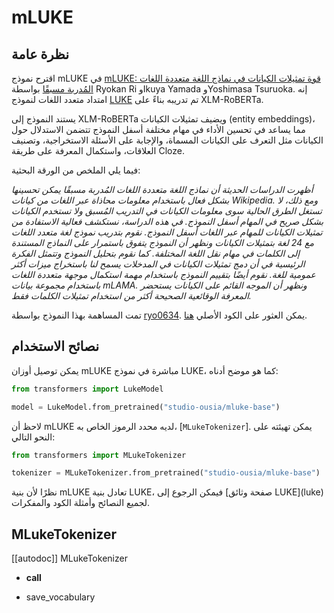 # mLUKE

## نظرة عامة

اقترح نموذج mLUKE في [mLUKE: قوة تمثيلات الكيانات في نماذج اللغة متعددة اللغات المُدربة مسبقًا](https://arxiv.org/abs/2110.08151) بواسطة Ryokan Ri وIkuya Yamada وYoshimasa Tsuruoka. إنه امتداد متعدد اللغات لنموذج [LUKE](https://arxiv.org/abs/2010.01057) تم تدريبه بناءً على XLM-RoBERTa.

يستند النموذج إلى XLM-RoBERTa ويضيف تمثيلات الكيانات (entity embeddings)، مما يساعد في تحسين الأداء في مهام مختلفة أسفل النموذج تتضمن الاستدلال حول الكيانات مثل التعرف على الكيانات المسماة، والإجابة على الأسئلة الاستخراجية، وتصنيف العلاقات، واستكمال المعرفة على طريقة Cloze.

 فيما يلي الملخص من الورقة البحثية:

*أظهرت الدراسات الحديثة أن نماذج اللغة متعددة اللغات المُدربة مسبقًا يمكن تحسينها بشكل فعال باستخدام معلومات محاذاة عبر اللغات من كيانات Wikipedia. ومع ذلك، لا تستغل الطرق الحالية سوى معلومات الكيانات في التدريب المُسبق ولا تستخدم الكيانات بشكل صريح في المهام أسفل النموذج. في هذه الدراسة، نستكشف فعالية الاستفادة من تمثيلات الكيانات للمهام عبر اللغات أسفل النموذج. نقوم بتدريب نموذج لغة متعدد اللغات مع 24 لغة بتمثيلات الكيانات ونظهر أن النموذج يتفوق باستمرار على النماذج المستندة إلى الكلمات في مهام نقل اللغة المختلفة. كما نقوم بتحليل النموذج وتتمثل الفكرة الرئيسية في أن دمج تمثيلات الكيانات في المدخلات يسمح لنا باستخراج ميزات أكثر عمومية للغة. نقوم أيضًا بتقييم النموذج باستخدام مهمة استكمال موجهة متعددة اللغات باستخدام مجموعة بيانات mLAMA. ونظهر أن الموجه القائم على الكيانات يستحضر المعرفة الوقائعية الصحيحة أكثر من استخدام تمثيلات الكلمات فقط.*

تمت المساهمة بهذا النموذج بواسطة [ryo0634](https://huggingface.co/ryo0634). يمكن العثور على الكود الأصلي [هنا](https://github.com/studio-ousia/luke).

## نصائح الاستخدام

يمكن توصيل أوزان mLUKE مباشرة في نموذج LUKE، كما هو موضح أدناه:

```python
from transformers import LukeModel

model = LukeModel.from_pretrained("studio-ousia/mluke-base")
```

لاحظ أن mLUKE لديه محدد الرموز الخاص به، [`MLukeTokenizer`]. يمكن تهيئته على النحو التالي:

```python
from transformers import MLukeTokenizer

tokenizer = MLukeTokenizer.from_pretrained("studio-ousia/mluke-base")
```

<Tip>
نظرًا لأن بنية mLUKE تعادل بنية LUKE، فيمكن الرجوع إلى [صفحة وثائق LUKE](luke) لجميع النصائح وأمثلة الكود والمفكرات.
</Tip>

## MLukeTokenizer

[[autodoc]] MLukeTokenizer

- __call__

- save_vocabulary
